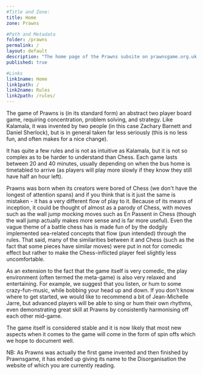 ```yaml
---
#Title and Zone:
title: Home
zone: Prawns

#Path and Metadata
folder: /prawns
permalink: /
layout: default
description: "The home page of the Prawns subsite on prawnsgame.org.uk. Learn about the original abstract strategy board game Prawns, invented by Zachary Barnett and Daniel Sherlock, and its history. Remember: 'Prawns is Fun!'"
published: true

#Links
link1name: Home
link1path: /
link2name: Rules
link2path: /rules/
---
```


The game of Prawns is (in its standard form) an abstract two player board game, requiring concentration, problem solving, and strategy. Like Kalamala, it was invented by two people (in this case Zachary Barnett and Daniel Sherlock), but is in general taken far less seriously (this is no less fun, and often makes for a nice change).

It has quite a few rules and is not as intuitive as Kalamala, but it is not so complex as to be harder to understand than Chess. Each game lasts between 20 and 40 minutes, usually depending on when the bus home is timetabled to arrive (as players will play more slowly if they know they still have half an hour left).

Prawns was born when its creators were bored of Chess (we don't have the longest of attention spans) and if you think that is it just the same is mistaken - it has a very different flow of play to it. Because of its means of inception, it could be thought of almost as a parody of Chess, with moves such as the wall jump mocking moves such as En Passent in Chess (though the wall jump actually makes more sense and is far more useful). Even the vague theme of a battle chess has is made fun of by the dodgily implemented sea-related concepts that flow (pun intended) through the rules. That said, many of the similarities between it and Chess (such as the fact that some pieces have similar moves) were put in not for comedic effect but rather to make the Chess-inflicted player feel slightly less uncomfortable.

As an extension to the fact that the game itself is very comedic, the play environment (often termed the meta-game) is also very relaxed and entertaining. For example, we suggest that you listen, or hum to some crazy-fun-music, while bobbing your head up and down. If you don't know where to get started, we would like to recommend a bit of Jean-Michelle Jarre, but advanced players will be able to sing or hum their own rhythms, even demonstrating great skill at Prawns by consistently harmonising off each other mid-game.

The game itself is considered stable and it is now likely that most new aspects when it comes to the game will come in the form of spin offs which we hope to document well.

NB: As Prawns was actually the first game invented and then finished by Prawnsgame, it has ended up giving its name to the Disorganisation the website of which you are currently reading.